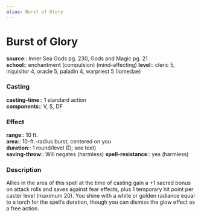 ```yaml
---
alias: Burst of Glory
---
```


# Burst of Glory 

**source**:: Inner Sea Gods pg. 230, Gods and Magic pg. 21  
**school**:: enchantment (compulsion) (mind-affecting)
**level**:: cleric 5, inquisitor 4, oracle 5, paladin 4, warpriest 5 (Iomedae)

### Casting 

**casting-time**:: 1 standard action  
**components**:: V, S, DF

### Effect 

**range**:: 10 ft.  
**area**:: 10-ft.-radius burst, centered on you  
**duration**:: 1 round/level (D; see text)  
**saving-throw**:: Will negates (harmless)
**spell-resistance**:: yes (harmless)

### Description 

Allies in the area of this spell at the time of casting gain a +1 sacred bonus on attack rolls and saves against fear effects, plus 1 temporary hit point per caster level (maximum 20). You shine with a white or golden radiance equal to a torch for the spell’s duration, though you can dismiss the glow effect as a free action.
